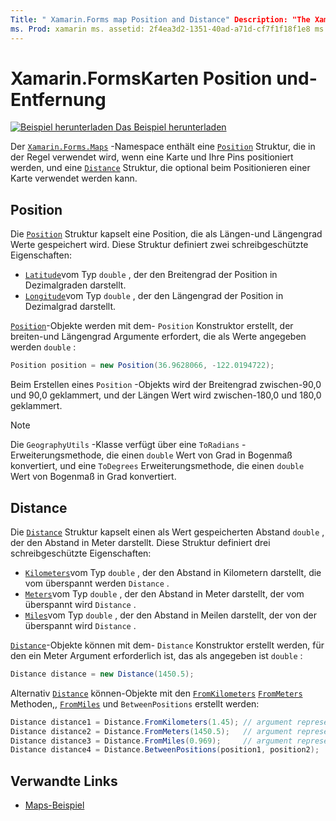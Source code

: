 ```yaml
---
Title: " Xamarin.Forms map Position and Distance" Description: "The Xamarin.Forms . Der Maps-Namespace enthält eine Positions Struktur, die in der Regel verwendet wird, wenn eine Karte und Ihre Pins positioniert werden, sowie eine Entfernungs Struktur, die optional beim Positionieren einer Karte verwendet werden kann. "
ms. Prod: xamarin ms. assetid: 2f4ea3d2-1351-40ad-a71d-cf7f1f18f1e8 ms. Technology: xamarin-Forms Author: davidbritch ms. Author: dabritch ms. Date: 03/10/2020 NO-LOC: [ Xamarin.Forms , Xamarin.Essentials ]
---
```


# <a name="xamarinforms-map-position-and-distance"></a>Xamarin.FormsKarten Position und-Entfernung

[![Beispiel herunterladen](~/media/shared/download.png) Das Beispiel herunterladen](https://docs.microsoft.com/samples/xamarin/xamarin-forms-samples/workingwithmaps)

Der [`Xamarin.Forms.Maps`](xref:Xamarin.Forms.Maps) -Namespace enthält eine [`Position`](xref:Xamarin.Forms.Maps.Position) Struktur, die in der Regel verwendet wird, wenn eine Karte und Ihre Pins positioniert werden, und eine [`Distance`](xref:Xamarin.Forms.Maps.Distance) Struktur, die optional beim Positionieren einer Karte verwendet werden kann.

## <a name="position"></a>Position

Die [`Position`](xref:Xamarin.Forms.Maps.Position) Struktur kapselt eine Position, die als Längen-und Längengrad Werte gespeichert wird. Diese Struktur definiert zwei schreibgeschützte Eigenschaften:

- [`Latitude`](xref:Xamarin.Forms.Maps.Position.Latitude)vom Typ `double` , der den Breitengrad der Position in Dezimalgraden darstellt.
- [`Longitude`](xref:Xamarin.Forms.Maps.Position.Longitude)vom Typ `double` , der den Längengrad der Position in Dezimalgrad darstellt.

[`Position`](xref:Xamarin.Forms.Maps.Position)-Objekte werden mit dem- `Position` Konstruktor erstellt, der breiten-und Längengrad Argumente erfordert, die als Werte angegeben werden `double` :

```csharp
Position position = new Position(36.9628066, -122.0194722);
```

Beim Erstellen eines `Position` -Objekts wird der Breitengrad zwischen-90,0 und 90,0 geklammert, und der Längen Wert wird zwischen-180,0 und 180,0 geklammert.

> [!NOTE]
> Die `GeographyUtils` -Klasse verfügt über eine `ToRadians` -Erweiterungsmethode, die einen `double` Wert von Grad in Bogenmaß konvertiert, und eine `ToDegrees` Erweiterungsmethode, die einen `double` Wert von Bogenmaß in Grad konvertiert.

## <a name="distance"></a>Distance

Die [`Distance`](xref:Xamarin.Forms.Maps.Distance) Struktur kapselt einen als Wert gespeicherten Abstand `double` , der den Abstand in Meter darstellt. Diese Struktur definiert drei schreibgeschützte Eigenschaften:

- [`Kilometers`](xref:Xamarin.Forms.Maps.Distance.Kilometers)vom Typ `double` , der den Abstand in Kilometern darstellt, die vom überspannt werden `Distance` .
- [`Meters`](xref:Xamarin.Forms.Maps.Distance.Meters)vom Typ `double` , der den Abstand in Meter darstellt, der vom überspannt wird `Distance` .
- [`Miles`](xref:Xamarin.Forms.Maps.Distance.Miles)vom Typ `double` , der den Abstand in Meilen darstellt, der von der überspannt wird `Distance` .

[`Distance`](xref:Xamarin.Forms.Maps.Distance)-Objekte können mit dem- `Distance` Konstruktor erstellt werden, für den ein Meter Argument erforderlich ist, das als angegeben ist `double` :

```csharp
Distance distance = new Distance(1450.5);
```

Alternativ [`Distance`](xref:Xamarin.Forms.Maps.Distance) können-Objekte mit den [`FromKilometers`](xref:Xamarin.Forms.Maps.Distance.FromKilometers*) [`FromMeters`](xref:Xamarin.Forms.Maps.Distance.FromMeters*) Methoden,, [`FromMiles`](xref:Xamarin.Forms.Maps.Distance.FromMiles*) und `BetweenPositions` erstellt werden:

```csharp
Distance distance1 = Distance.FromKilometers(1.45); // argument represents the number of kilometers
Distance distance2 = Distance.FromMeters(1450.5);   // argument represents the number of meters
Distance distance3 = Distance.FromMiles(0.969);     // argument represents the number of miles
Distance distance4 = Distance.BetweenPositions(position1, position2);
```

## <a name="related-links"></a>Verwandte Links

- [Maps-Beispiel](https://docs.microsoft.com/samples/xamarin/xamarin-forms-samples/workingwithmaps)
